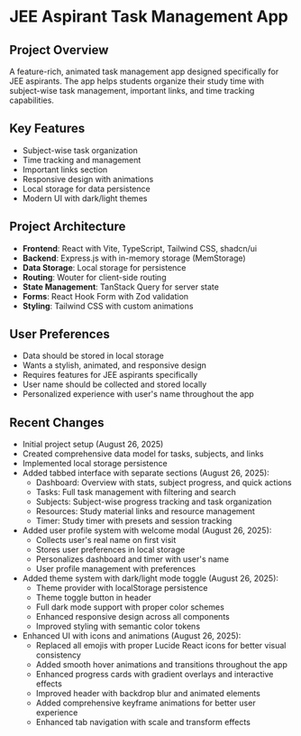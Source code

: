 # JEE Aspirant Task Management App

## Project Overview
A feature-rich, animated task management app designed specifically for JEE aspirants. The app helps students organize their study time with subject-wise task management, important links, and time tracking capabilities.

## Key Features
- Subject-wise task organization
- Time tracking and management
- Important links section
- Responsive design with animations
- Local storage for data persistence
- Modern UI with dark/light themes

## Project Architecture
- **Frontend**: React with Vite, TypeScript, Tailwind CSS, shadcn/ui
- **Backend**: Express.js with in-memory storage (MemStorage)
- **Data Storage**: Local storage for persistence
- **Routing**: Wouter for client-side routing
- **State Management**: TanStack Query for server state
- **Forms**: React Hook Form with Zod validation
- **Styling**: Tailwind CSS with custom animations

## User Preferences
- Data should be stored in local storage
- Wants a stylish, animated, and responsive design
- Requires features for JEE aspirants specifically
- User name should be collected and stored locally
- Personalized experience with user's name throughout the app

## Recent Changes
- Initial project setup (August 26, 2025)
- Created comprehensive data model for tasks, subjects, and links
- Implemented local storage persistence
- Added tabbed interface with separate sections (August 26, 2025):
  - Dashboard: Overview with stats, subject progress, and quick actions
  - Tasks: Full task management with filtering and search
  - Subjects: Subject-wise progress tracking and task organization
  - Resources: Study material links and resource management
  - Timer: Study timer with presets and session tracking
- Added user profile system with welcome modal (August 26, 2025):
  - Collects user's real name on first visit
  - Stores user preferences in local storage
  - Personalizes dashboard and timer with user's name
  - User profile management with preferences
- Added theme system with dark/light mode toggle (August 26, 2025):
  - Theme provider with localStorage persistence
  - Theme toggle button in header
  - Full dark mode support with proper color schemes
  - Enhanced responsive design across all components
  - Improved styling with semantic color tokens
- Enhanced UI with icons and animations (August 26, 2025):
  - Replaced all emojis with proper Lucide React icons for better visual consistency
  - Added smooth hover animations and transitions throughout the app
  - Enhanced progress cards with gradient overlays and interactive effects
  - Improved header with backdrop blur and animated elements
  - Added comprehensive keyframe animations for better user experience
  - Enhanced tab navigation with scale and transform effects